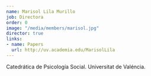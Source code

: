 ```yaml
---
name: Marisol Lila Murillo
job: Directora
order: 0
image: "/media/members/marisol.jpg"
director: true
links:
- name: Papers
  url: http://uv.academia.edu/MarisolLila
---
```


Catedrática de Psicología Social. Universitat de Valéncia.
